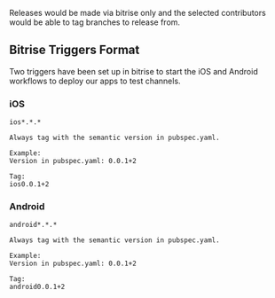 Releases would be made via bitrise only and the selected contributors would be able to tag branches to release from.

## Bitrise Triggers Format
Two triggers have been set up in bitrise to start the iOS and Android workflows to deploy our apps to test channels.

### iOS
```
ios*.*.*

Always tag with the semantic version in pubspec.yaml.

Example:
Version in pubspec.yaml: 0.0.1+2

Tag: 
ios0.0.1+2
```

### Android
```
android*.*.*

Always tag with the semantic version in pubspec.yaml.

Example:
Version in pubspec.yaml: 0.0.1+2

Tag: 
android0.0.1+2
```

